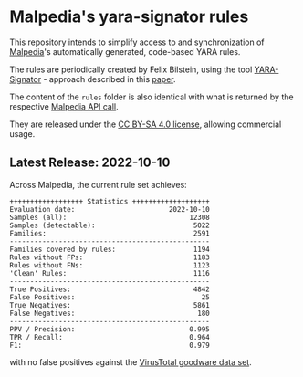 # Malpedia's yara-signator rules

This repository intends to simplify access to and synchronization of [Malpedia](https://malpedia.caad.fkie.fraunhofer.de/)'s automatically generated, code-based YARA rules.

The rules are periodically created by Felix Bilstein, using the tool [YARA-Signator](https://github.com/fxb-cocacoding/yara-signator) - approach described in this [paper](https://journal.cecyf.fr/ojs/index.php/cybin/article/view/24).

The content of the `rules` folder is also identical with what is returned by the respective [Malpedia API call](https://malpedia.caad.fkie.fraunhofer.de/api/get/yara/auto/zip).

They are released under the [CC BY-SA 4.0 license](https://creativecommons.org/licenses/by-sa/4.0/), allowing commercial usage.

## Latest Release: 2022-10-10

Across Malpedia, the current rule set achieves:
```
++++++++++++++++++ Statistics +++++++++++++++++++
Evaluation date:                       2022-10-10
Samples (all):                              12308
Samples (detectable):                        5022
Families:                                    2591
-------------------------------------------------
Families covered by rules:                   1194
Rules without FPs:                           1183
Rules without FNs:                           1123
'Clean' Rules:                               1116
-------------------------------------------------
True Positives:                              4842
False Positives:                               25
True Negatives:                              5861
False Negatives:                              180
-------------------------------------------------
PPV / Precision:                            0.995
TPR / Recall:                               0.964
F1:                                         0.979
```

with no false positives against the [VirusTotal goodware data set](https://blog.virustotal.com/2019/10/test-your-yara-rules-against-goodware.html).
